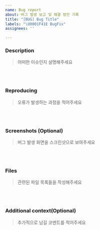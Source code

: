 ```yaml
---
name: Bug report
about: 버그 발생 보고 및 해결 방안 기록
title: "[BUG] Bug Title"
labels: "\U0001F41E BugFix"
assignees: ''

---
```


### Description
> 어떠한 이슈인지 설명해주세요

<br><br>

### Reproducing
> 오류가 발생하는 과정을 적어주세요

<br><br>

### Screenshots (Optional)
> 버그 발생 화면을 스크린샷으로 보여주세요

<br><br>

### Files
> 관련된 파일 목록들을 작성해주세요

<br><br>

### Additional context(Optional)
> 추가적으로 남길 코멘트를 적어주세요

<br><br>
